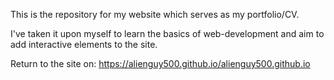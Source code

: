 This is the repository for my website which serves as my portfolio/CV.

I've taken it upon myself to learn the basics of web-development and aim to add interactive elements to the site.

Return to the site on: https://alienguy500.github.io/alienguy500.github.io
